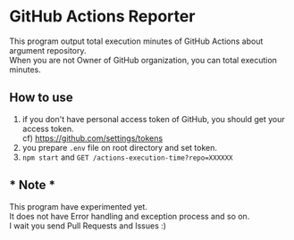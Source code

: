 # GitHub Actions Reporter

This program output total execution minutes of GitHub Actions about argument repository.  
When you are not Owner of GitHub organization, you can total execution minutes.

## How to use
1. if you don't have personal access token of GitHub, you should get your access token.  
  cf) https://github.com/settings/tokens
2. you prepare `.env` file on root directory and set token.
3. `npm start` and `GET /actions-execution-time?repo=XXXXXX`

## * Note *
This program have experimented yet.  
It does not have Error handling and exception process and so on.  
I wait you send Pull Requests and Issues :)
